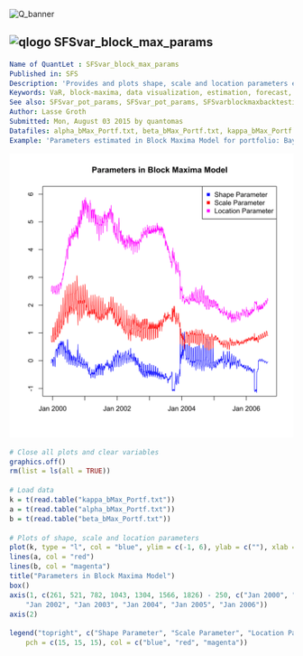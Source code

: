 
![Q_banner](https://github.com/QuantLet/Styleguide-and-Validation-procedure/blob/master/pictures/banner.png)

## ![qlogo](https://github.com/QuantLet/Styleguide-and-Validation-procedure/blob/master/pictures/qloqo.png) **SFSvar_block_max_params**

```yaml
Name of QuantLet : SFSvar_block_max_params 
Published in: SFS
Description: 'Provides and plots shape, scale and location parameters estimated for calculating Value-at-Risk (VaR) with Block Maxima Model.'
Keywords: VaR, block-maxima, data visualization, estimation, forecast, graphical representation, model, parameter, plot, portfolio, scale, time-series
See also: SFSvar_pot_params, SFSvar_pot_params, SFSvarblockmaxbacktesting, SFSvarpotbacktesting
Author: Lasse Groth
Submitted: Mon, August 03 2015 by quantomas
Datafiles: alpha_bMax_Portf.txt, beta_bMax_Portf.txt, kappa_bMax_Portf.txt
Example: 'Parameters estimated in Block Maxima Model for portfolio: Bayer, BMW, Siemens. Time period: from 1992-01-01 to 2006-09-01.'
```

![Picture1](SFSvar_block_max_params-1.png)


```r
# Close all plots and clear variables
graphics.off()
rm(list = ls(all = TRUE))

# Load data
k = t(read.table("kappa_bMax_Portf.txt"))
a = t(read.table("alpha_bMax_Portf.txt"))
b = t(read.table("beta_bMax_Portf.txt"))

# Plots of shape, scale and location parameters
plot(k, type = "l", col = "blue", ylim = c(-1, 6), ylab = c(""), xlab = c(""), axes = FALSE)
lines(a, col = "red")
lines(b, col = "magenta")
title("Parameters in Block Maxima Model")
box()
axis(1, c(261, 521, 782, 1043, 1304, 1566, 1826) - 250, c("Jan 2000", "Jan 2001", 
    "Jan 2002", "Jan 2003", "Jan 2004", "Jan 2005", "Jan 2006"))
axis(2)

legend("topright", c("Shape Parameter", "Scale Parameter", "Location Parameter"), 
    pch = c(15, 15, 15), col = c("blue", "red", "magenta")) 
```

